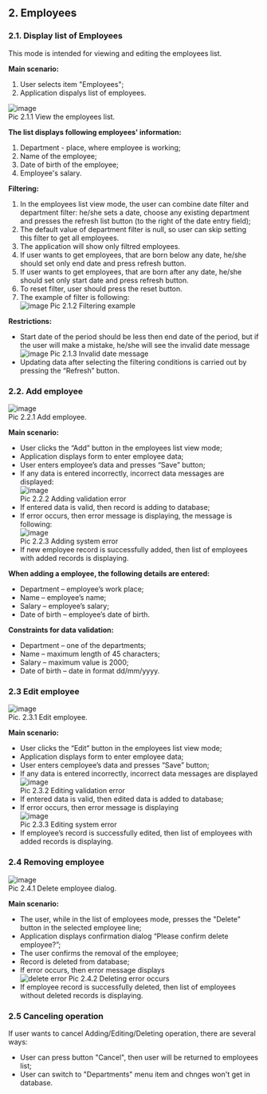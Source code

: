 ## 2. Employees  
  ### 2.1. Display list of Employees  
  This mode is intended for viewing and editing the employees list.  
  
  __Main scenario:__
  1. User selects item "Employees";
  2. Application dispalys list of employees.  
      
  ![image](https://user-images.githubusercontent.com/83345134/127887980-21df5e37-3439-4cb9-930a-9b301fca292d.png "Employees list")  
    Pic 2.1.1 View the employees list.
    
  __The list displays following employees' information:__  
  1. Department - place, where employee is working;  
  2. Name of the employee;  
  3. Date of birth of the employee;  
  4. Employee's salary.  
   
  __Filtering:__ 
  1. In the employees list view mode, the user can combine date filter and department filter: he/she sets a date, choose any existing department and presses the    refresh list button (to the right of the date entry field);  
  2. The default value of department filter is null, so user can skip setting this filter to get all employees. 
  3. The application will show only filtred employees.
  4. If user wants to get employees, that are born below any date, he/she should set only end date and press refresh button.
  5. If user wants to get employees, that are born after any date, he/she should set only start date and press refresh button.
  6. To reset filter, user should press the reset button.
  7. The example of filter is following:  
  ![image](https://user-images.githubusercontent.com/83345134/127888106-4d4df459-eb8b-4654-94fa-e85cdb06e567.png)
  Pic 2.1.2 Filtering example

  __Restrictions:__  
  * Start date of the period should be less then end date of the period, but if the user will make a mistake, he/she will see the invalid date message  
  ![image](https://user-images.githubusercontent.com/83345134/127888024-4d0cafb2-8566-4157-8657-7cb3a01118c6.png)
  Pic 2.1.3 Invalid date message
  * Updating data after selecting the filtering conditions is carried out by pressing the “Refresh” button.  

      
  ### 2.2. Add employee  
     
   ![image](https://user-images.githubusercontent.com/83345134/127285174-8b015c12-a1b2-4ff9-a32c-d93a516a4bbb.png "Add employee")  
      Pic 2.2.1 Add employee.  
      
  __Main scenario:__  
  * User clicks the “Add” button in the employees list view mode;  
  * Application displays form to enter employee data;  
  * User enters employee’s data and presses “Save” button;  
  * If any data is entered incorrectly, incorrect data messages are displayed:  
  ![image](https://user-images.githubusercontent.com/83345134/127649375-0ce328e1-11a7-494b-a3c3-54e2081a6185.png)  
  Pic 2.2.2 Adding validation error  
  * If entered data is valid, then record is adding to database;  
  * If error occurs, then error message is displaying, the message is following:  
  ![image](https://user-images.githubusercontent.com/83345134/127639007-3ceae0d9-212e-4714-8424-e515f535e0e3.png)  
  Pic 2.2.3 Adding system error  
  * If new employee record is successfully added, then list of employees with added records is displaying.   
      
  __When adding a employee, the following details are entered:__  
  * Department – employee’s work place;  
  * Name – employee’s name;  
  * Salary – employee’s salary;  
  * Date of birth – employee’s date of birth.  

  __Constraints for data validation:__  
  * Department – one of the departments;  
  * Name –  maximum length of 45 characters;  
  * Salary – maximum value is 2000;  
  * Date of birth – date in format dd/mm/yyyy.   
      
  ### 2.3 Edit employee  
        
![image](https://user-images.githubusercontent.com/83345134/127285373-3f14cb74-9510-4dc3-8e3a-2c2c01dee4a4.png "Edit employee")  
    Pic. 2.3.1 Edit employee.  
    
  __Main scenario:__  
  * User clicks the “Edit” button in the employees list view mode;  
  * Application displays form to enter employee data;  
  * User enters cemployee’s data and presses “Save” button;  
  * If any data is entered incorrectly, incorrect data messages are displayed  
  ![image](https://user-images.githubusercontent.com/83345134/127649385-d249277f-5c6b-499c-bfdc-eb31d32e981a.png)  
  Pic 2.3.2 Editing validation error  
  * If entered data is valid, then edited data is added to database;  
  * If error occurs, then error message is displaying  
  ![image](https://user-images.githubusercontent.com/83345134/127639014-e66fa490-4b0f-487c-8006-6faf4f215ced.png)  
  Pic 2.3.3 Editing system error  
  * If employee’s record is successfully edited, then list of employees with added records is displaying.   

  ### 2.4 Removing employee  
        
  ![image](https://user-images.githubusercontent.com/83345134/127890749-2785e253-ff3d-4d9c-94e3-46be05d34c25.png)  
    Pic 2.4.1 Delete employee dialog.  
    
  __Main scenario:__  
  * The user, while in the list of employees mode, presses the "Delete" button in the selected employee line;  
  * Application displays confirmation dialog “Please confirm delete employee?”;  
  * The user confirms the removal of the employee;  
  * Record is deleted from database;  
  * If error occurs, then error message displays  
  ![delete error](https://user-images.githubusercontent.com/83345134/127890943-82714496-3ffd-4102-a647-64cd25345d8b.png)
  Pic 2.4.2 Deleting error occurs   
  * If employee record is successfully deleted, then list of employees without deleted records is displaying.     
    
   ### 2.5 Canceling operation
   If user wants to cancel Adding/Editing/Deleting operation, there are several ways:
   * User can press button "Cancel", then user will be returned to employees list;
   * User can switch to "Departments" menu item and chnges won't get in database.
   
